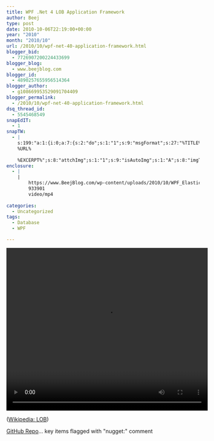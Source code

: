 ```yaml
---
title: WPF .Net 4 LOB Application Framework
author: Beej
type: post
date: 2010-10-06T22:19:00+00:00
year: "2010"
month: "2010/10"
url: /2010/10/wpf-net-40-application-framework.html
blogger_bid:
  - 7726907200224433699
blogger_blog:
  - www.beejblog.com
blogger_id:
  - 4890257655956514364
blogger_author:
  - g108669953529091704409
blogger_permalink:
  - /2010/10/wpf-net-40-application-framework.html
dsq_thread_id:
  - 5545468549
snapEdIT:
  - 1
snapTW:
  - |
    s:199:"a:1:{i:0;a:7:{s:2:"do";s:1:"1";s:9:"msgFormat";s:27:"%TITLE%
    %URL%
    
    %EXCERPT%";s:8:"attchImg";s:1:"1";s:9:"isAutoImg";s:1:"A";s:8:"imgToUse";s:0:"";s:9:"isAutoURL";s:1:"A";s:8:"urlToUse";s:0:"";}}";
enclosure:
  - |
    |
        https://www.BeejBlog.com/wp-content/uploads/2010/10/WPF_Elastic_UI_Demo.mp4
        933901
        video/mp4
        
categories:
  - Uncategorized
tags:
  - Database
  - WPF

---
```

<div style="width: 525px;" class="wp-video">
  <!--[if lt IE 9]><![endif]--><video class="wp-video-shortcode" id="video-87-1" width="525" height="425" preload="metadata" controls="controls"><source type="video/mp4" src="https://www.BeejBlog.com/wp-content/uploads/2010/10/WPF_Elastic_UI_Demo.mp4?_=1" />
  
  <a href="https://www.BeejBlog.com/wp-content/uploads/2010/10/WPF_Elastic_UI_Demo.mp4">https://www.BeejBlog.com/wp-content/uploads/2010/10/WPF_Elastic_UI_Demo.mp4</a></video>
</div>

([Wikipedia: LOB][1])

[GitHub Repo][2]... key items flagged with "nugget:" comment

 [1]: https://en.wikipedia.org/wiki/Line_of_business
 [2]: https://github.com/Beej126/itraacv2-1